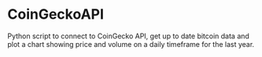 # CoinGeckoAPI
Python script to connect to CoinGecko API, get up to date bitcoin data and plot a chart showing price and volume on a daily timeframe for the last year.
